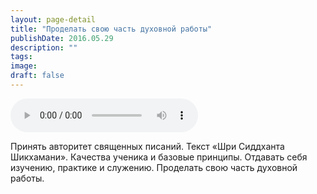 ```yaml
---
layout: page-detail
title: "Проделать свою часть духовной работы"
publishDate: 2016.05.29
description: ""
tags:
image:
draft: false
---
```


<audio title="2016.05.29 - Проделать свою часть духовной работы.mp3" src="https://filer-api.advayta.org/v1.0/public/files/74490" controls=""></audio>

 Принять авторитет священных писаний. Текст «Шри Сиддханта Шикхамани». Качества ученика и базовые принципы. Отдавать себя изучению, практике и служению. Проделать свою часть духовной работы. 

  
